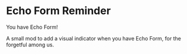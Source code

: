 # Echo Form Reminder

You have Echo Form!

A small mod to add a visual indicator when you have Echo Form, for the forgetful among us.
